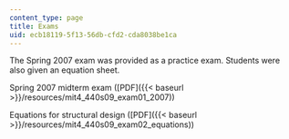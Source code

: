 ```yaml
---
content_type: page
title: Exams
uid: ecb18119-5f13-56db-cfd2-cda8038be1ca
---
```


The Spring 2007 exam was provided as a practice exam. Students were also given an equation sheet.

Spring 2007 midterm exam ([PDF]({{< baseurl >}}/resources/mit4_440s09_exam01_2007))

Equations for structural design ([PDF]({{< baseurl >}}/resources/mit4_440s09_exam02_equations))